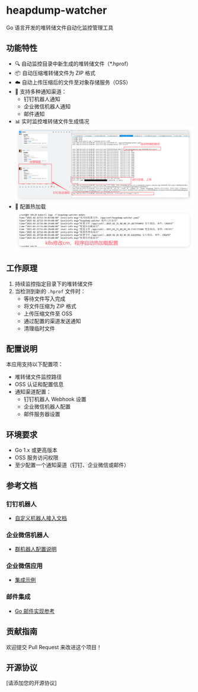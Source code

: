 # heapdump-watcher

Go 语言开发的堆转储文件自动化监控管理工具

## 功能特性

- 🔍 自动监控目录中新生成的堆转储文件（*.hprof）
- 📦 自动压缩堆转储文件为 ZIP 格式
- ☁️ 自动上传压缩后的文件至对象存储服务（OSS）
- 🔔 支持多种通知渠道：
  - 钉钉机器人通知
  - 企业微信机器人通知
  - 邮件通知
- 📊 实时监控堆转储文件生成情况
![img.png](images/img.png)
- 📝 配置热加载
![img.png](images/img1.png)
## 工作原理

1. 持续监控指定目录下的堆转储文件
2. 当检测到新的 `.hprof` 文件时：
   - 等待文件写入完成
   - 将文件压缩为 ZIP 格式
   - 上传压缩文件至 OSS
   - 通过配置的渠道发送通知
   - 清理临时文件

## 配置说明

本应用支持以下配置项：
- 堆转储文件监控路径
- OSS 认证和配置信息
- 通知渠道配置：
  - 钉钉机器人 Webhook 设置
  - 企业微信机器人配置
  - 邮件服务器设置

## 环境要求

- Go 1.x 或更高版本
- OSS 服务访问权限
- 至少配置一个通知渠道（钉钉、企业微信或邮件）

## 参考文档

### 钉钉机器人
- [自定义机器人接入文档](https://open.dingtalk.com/document/orgapp/custom-robot-access)

### 企业微信机器人
- [群机器人配置说明](https://developer.work.weixin.qq.com/document/path/91770)

### 企业微信应用
- [集成示例](https://www.nowcoder.com/discuss/534745989103575040)

### 邮件集成
- [Go 邮件实现参考](https://learnku.com/go/t/70932)

## 贡献指南

欢迎提交 Pull Request 来改进这个项目！

## 开源协议

[请添加您的开源协议]
